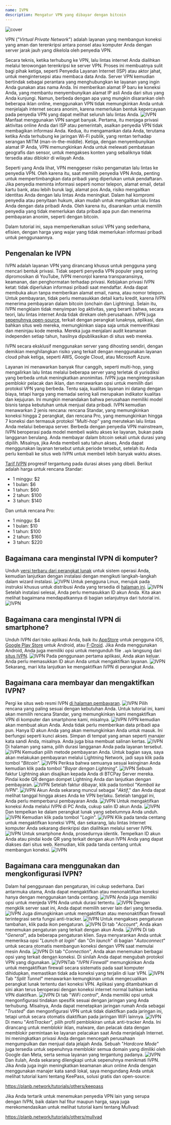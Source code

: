 ```yaml
---
name: IVPN
description: Mengatur VPN yang dibayar dengan bitcoin
---
```

![cover](assets/cover.webp)

VPN ("*Virtual Private Network*") adalah layanan yang membangun koneksi yang aman dan terenkripsi antara ponsel atau komputer Anda dengan server jarak jauh yang dikelola oleh penyedia VPN.

Secara teknis, ketika terhubung ke VPN, lalu lintas internet Anda dialihkan melalui terowongan terenkripsi ke server VPN. Proses ini membuatnya sulit bagi pihak ketiga, seperti Penyedia Layanan Internet (ISP) atau aktor jahat, untuk mengintersepsi atau membaca data Anda. Server VPN kemudian bertindak sebagai perantara yang menghubungkan ke layanan yang ingin Anda gunakan atas nama Anda. Ini memberikan alamat IP baru ke koneksi Anda, yang membantu menyembunyikan alamat IP asli Anda dari situs yang Anda kunjungi. Namun, berbeda dengan apa yang mungkin disarankan oleh beberapa iklan online, menggunakan VPN tidak memungkinkan Anda untuk menjelajah internet secara anonim, karena memerlukan bentuk kepercayaan pada penyedia VPN yang dapat melihat seluruh lalu lintas Anda.
![IVPN](assets/fr/01.webp)
Manfaat menggunakan VPN sangat banyak. Pertama, itu menjaga privasi aktivitas online Anda dari ISP atau pemerintah, asalkan penyedia VPN tidak membagikan informasi Anda. Kedua, itu mengamankan data Anda, terutama ketika Anda terhubung ke jaringan Wi-Fi publik, yang rentan terhadap serangan MITM (man-in-the-middle). Ketiga, dengan menyembunyikan alamat IP Anda, VPN memungkinkan Anda untuk melewati pembatasan geografis dan sensor, untuk mengakses konten yang sebaliknya tidak tersedia atau diblokir di wilayah Anda.

Seperti yang Anda lihat, VPN menggeser risiko pengamatan lalu lintas ke penyedia VPN. Oleh karena itu, saat memilih penyedia VPN Anda, penting untuk mempertimbangkan data pribadi yang diperlukan untuk pendaftaran. Jika penyedia meminta informasi seperti nomor telepon, alamat email, detail kartu bank, atau lebih buruk lagi, alamat pos Anda, risiko mengaitkan identitas Anda dengan lalu lintas Anda meningkat. Dalam hal kompromi penyedia atau penyitaan hukum, akan mudah untuk mengaitkan lalu lintas Anda dengan data pribadi Anda. Oleh karena itu, disarankan untuk memilih penyedia yang tidak memerlukan data pribadi apa pun dan menerima pembayaran anonim, seperti dengan bitcoin.

Dalam tutorial ini, saya memperkenalkan solusi VPN yang sederhana, efisien, dengan harga yang wajar yang tidak memerlukan informasi pribadi untuk penggunaannya.

## Pengenalan ke IVPN

IVPN adalah layanan VPN yang dirancang khusus untuk pengguna yang mencari bentuk privasi. Tidak seperti penyedia VPN populer yang sering dipromosikan di YouTube, IVPN menonjol karena transparansinya, keamanan, dan penghormatan terhadap privasi.
Kebijakan privasi IVPN ketat: tidak diperlukan informasi pribadi saat mendaftar. Anda dapat membuka akun tanpa memberikan alamat email, nama, atau nomor telepon. Untuk pembayaran, tidak perlu memasukkan detail kartu kredit, karena IVPN menerima pembayaran dalam bitcoin (onchain dan Lightning). Selain itu, IVPN mengklaim tidak menyimpan log aktivitas, yang berarti bahwa, secara teori, lalu lintas internet Anda tidak direkam oleh perusahaan.
IVPN juga [sepenuhnya open-source](https://github.com/ivpn), terkait dengan perangkat lunaknya, aplikasi, dan bahkan situs web mereka, memungkinkan siapa saja untuk memverifikasi dan meninjau kode mereka. Mereka juga menjalani audit keamanan independen setiap tahun, hasilnya dipublikasikan di situs web mereka.

IVPN secara eksklusif menggunakan server yang dihosting sendiri, dengan demikian menghilangkan risiko yang terkait dengan menggunakan layanan cloud pihak ketiga, seperti AWS, Google Cloud, atau Microsoft Azure.

Layanan ini menawarkan banyak fitur canggih, seperti multi-hop, yang mengalirkan lalu lintas melalui beberapa server yang terletak di yurisdiksi yang berbeda untuk meningkatkan anonimitas. IVPN juga mengintegrasikan pemblokir pelacak dan iklan, dan menawarkan opsi untuk memilih dari protokol VPN yang berbeda.
Tentu saja, kualitas layanan ini datang dengan biaya, tetapi harga yang memadai sering kali merupakan indikator kualitas dan kejujuran. Ini mungkin menandakan bahwa perusahaan memiliki model bisnis tanpa kebutuhan untuk menjual data pribadi. IVPN kemudian menawarkan 2 jenis rencana: rencana Standar, yang memungkinkan koneksi hingga 2 perangkat, dan rencana Pro, yang memungkinkan hingga 7 koneksi dan termasuk protokol "*Multi-hop*" yang merutekan lalu lintas Anda melalui beberapa server.
Berbeda dengan penyedia VPN mainstream, IVPN beroperasi pada model membeli waktu akses ke layanan, bukan pada langganan berulang. Anda membayar dalam bitcoin sekali untuk durasi yang dipilih. Misalnya, jika Anda membeli satu tahun akses, Anda dapat menggunakan layanan tersebut untuk periode tersebut, setelah itu Anda perlu kembali ke situs web IVPN untuk membeli lebih banyak waktu akses.

[Tarif IVPN](https://www.ivpn.net/en/pricing/) progresif tergantung pada durasi akses yang dibeli. Berikut adalah harga untuk rencana Standar:
- 1 minggu: $2
- 1 bulan: $6
- 1 tahun: $60
- 2 tahun: $100
- 3 tahun: $140

Dan untuk rencana Pro:
- 1 minggu: $4
- 1 bulan: $10
- 1 tahun: $100
- 2 tahun: $160
- 3 tahun: $220

## Bagaimana cara menginstal IVPN di komputer?
Unduh [versi terbaru dari perangkat lunak](https://www.ivpn.net/en/apps-windows/) untuk sistem operasi Anda, kemudian lanjutkan dengan instalasi dengan mengikuti langkah-langkah dalam wizard instalasi. ![IVPN](assets/notext/02.webp)
Untuk pengguna Linux, merujuk pada instruksi khusus untuk distribusi Anda yang tersedia di [halaman ini](https://www.ivpn.net/en/apps-linux/).
![IVPN](assets/notext/03.webp)
Setelah instalasi selesai, Anda perlu memasukkan ID akun Anda. Kita akan melihat bagaimana mendapatkannya di bagian selanjutnya dari tutorial ini.
![IVPN](assets/notext/04.webp)
## Bagaimana cara menginstal IVPN di smartphone?

Unduh IVPN dari toko aplikasi Anda, baik itu [AppStore](https://apps.apple.com/us/app/ivpn-secure-vpn-for-privacy/id1193122683) untuk pengguna iOS, [Google Play Store](https://play.google.com/store/apps/details?id=net.ivpn.client) untuk Android, atau [F-Droid](https://f-droid.org/en/packages/net.ivpn.client). Jika Anda menggunakan Android, Anda juga memiliki opsi untuk mengunduh file `.apk` langsung dari [situs IVPN](https://www.ivpn.net/en/apps-android/).
![IVPN](assets/notext/05.webp)
Pada penggunaan pertama aplikasi, Anda akan keluar. Anda perlu memasukkan ID akun Anda untuk mengaktifkan layanan.
![IVPN](assets/notext/06.webp)
Sekarang, mari kita lanjutkan ke mengaktifkan IVPN di perangkat Anda.

## Bagaimana cara membayar dan mengaktifkan IVPN?

Pergi ke situs web resmi IVPN [di halaman pembayaran](https://www.ivpn.net/en/pricing/).
![IVPN](assets/notext/07.webp)
Pilih rencana yang paling sesuai dengan kebutuhan Anda. Untuk tutorial ini, kami akan memilih rencana Standar, yang memungkinkan kami mengaktifkan VPN di komputer dan smartphone kami, misalnya.
![IVPN](assets/notext/08.webp)
IVPN kemudian akan membuat akun Anda. Anda tidak perlu memberikan data pribadi apa pun. Hanya ID akun Anda yang akan memungkinkan Anda untuk masuk. Ini berfungsi seperti kunci akses. Simpan di tempat yang aman seperti manajer kata sandi Anda, misalnya. Anda juga bisa membuat salinan kertas.
![IVPN](assets/notext/09.webp)
Di halaman yang sama, pilih durasi langganan Anda pada layanan tersebut.
![IVPN](assets/notext/10.webp)
Kemudian pilih metode pembayaran Anda. Untuk bagian saya, saya akan melakukan pembayaran melalui Lightning Network, jadi saya klik pada tombol "*Bitcoin*".
![IVPN](assets/notext/11.webp)
Periksa bahwa semuanya sesuai keinginan Anda kemudian klik pada tombol "*Bayar dengan Lightning*".
![IVPN](assets/notext/12.webp)
Sebuah faktur Lightning akan disajikan kepada Anda di BTCPay Server mereka. Pindai kode QR dengan dompet Lightning Anda dan lanjutkan dengan pembayaran.
![IVPN](assets/notext/13.webp) Setelah faktur dibayar, klik pada tombol "*Kembali ke IVPN*".
![IVPN](assets/notext/14.webp)
Akun Anda sekarang muncul sebagai "*Aktif*," dan Anda dapat melihat tanggal hingga akses Anda ke VPN berlaku. Setelah tanggal ini, Anda perlu memperbarui pembayaran Anda.
![IVPN](assets/notext/15.webp)
Untuk mengaktifkan koneksi Anda melalui IVPN di PC Anda, cukup salin ID akun Anda.
![IVPN](assets/notext/16.webp)
Dan tempelkan ke dalam perangkat lunak yang sebelumnya Anda unduh.
![IVPN](assets/notext/17.webp)
Kemudian klik pada tombol "*Login*".
![IVPN](assets/notext/18.webp)
Klik pada tanda centang untuk mengaktifkan koneksi VPN, dan sekarang, lalu lintas Internet komputer Anda sekarang dienkripsi dan dialihkan melalui server IVPN.
![IVPN](assets/notext/19.webp)
Untuk smartphone Anda, prosedurnya identik. Tempelkan ID akun Anda atau pindai kode QR yang terkait dengan akun IVPN Anda yang dapat diakses dari situs web. Kemudian, klik pada tanda centang untuk membangun koneksi.
![IVPN](assets/notext/20.webp)
## Bagaimana cara menggunakan dan mengkonfigurasi IVPN?

Dalam hal penggunaan dan pengaturan, ini cukup sederhana. Dari antarmuka utama, Anda dapat mengaktifkan atau menonaktifkan koneksi hanya dengan menggunakan tanda centang.
![IVPN](assets/notext/21.webp)
Anda juga memiliki opsi untuk menjeda VPN Anda untuk durasi tertentu.
![IVPN](assets/notext/22.webp)
Dengan mengklik server saat ini, Anda dapat memilih server lain dari yang tersedia.
![IVPN](assets/notext/23.webp)
Juga dimungkinkan untuk mengaktifkan atau menonaktifkan firewall terintegrasi serta fungsi anti-tracker.
![IVPN](assets/notext/24.webp)
Untuk mengakses pengaturan tambahan, klik pada ikon pengaturan.
![IVPN](assets/notext/25.webp)
Di tab "*Account*", Anda akan menemukan pengaturan yang terkait dengan akun Anda.
![IVPN](assets/notext/26.webp)
Di tab "*General*", ada beberapa pengaturan klien. Saya menyarankan Anda untuk memeriksa opsi "*Launch at login*" dan "*On launch*" di bagian "*Autoconnect*" untuk secara otomatis membangun koneksi dengan VPN saat memulai mesin Anda.
![IVPN](assets/notext/27.webp)
Di tab "*Connection*", Anda akan menemukan berbagai opsi yang terkait dengan koneksi. Di sinilah Anda dapat mengubah protokol VPN yang digunakan.
![IVPN](assets/notext/28.webp)Tab "*IVPN Firewall*" memungkinkan Anda untuk mengaktifkan firewall secara sistematis pada saat komputer dihidupkan, memastikan tidak ada koneksi yang terjalin di luar VPN.
![IVPN](assets/notext/29.webp)
Tab "*Split Tunnel*" menawarkan kemungkinan untuk mengecualikan perangkat lunak tertentu dari koneksi VPN. Aplikasi yang ditambahkan di sini akan terus beroperasi dengan koneksi internet normal bahkan ketika VPN diaktifkan.
![IVPN](assets/notext/30.webp)
Di tab "*WiFi control*", Anda memiliki opsi untuk mengonfigurasi tindakan spesifik sesuai dengan jaringan yang Anda terhubung. Misalnya, Anda dapat menetapkan jaringan rumah Anda sebagai "*Trusted*" dan mengonfigurasi VPN untuk tidak diaktifkan pada jaringan ini, tetapi untuk secara otomatis diaktifkan pada jaringan WiFi lainnya.
![IVPN](assets/notext/31.webp)
Di menu "*AntiTracker*", pilih profil pemblokiran untuk anti-tracker Anda. Ini dirancang untuk memblokir iklan, malware, dan pelacak data dengan memblokir permintaan ke layanan pelacakan saat Anda menjelajah Internet. Ini meningkatkan privasi Anda dengan mencegah perusahaan mengumpulkan dan menjual data jelajah Anda. Sebuah "*Hardcore Mode*" juga tersedia untuk sepenuhnya memblokir semua domain yang dimiliki oleh Google dan Meta, serta semua layanan yang tergantung padanya.
![IVPN](assets/notext/32.webp)
Dan itulah, Anda sekarang dilengkapi untuk sepenuhnya menikmati IVPN. Jika Anda juga ingin meningkatkan keamanan akun online Anda dengan menggunakan manajer kata sandi lokal, saya mengundang Anda untuk melihat tutorial kami tentang KeePass, solusi gratis dan open-source:

https://planb.network/tutorials/others/keepass

Jika Anda tertarik untuk menemukan penyedia VPN lain yang serupa dengan IVPN, baik dalam hal fitur maupun harga, saya juga merekomendasikan untuk melihat tutorial kami tentang Mullvad:

https://planb.network/tutorials/others/mullvad